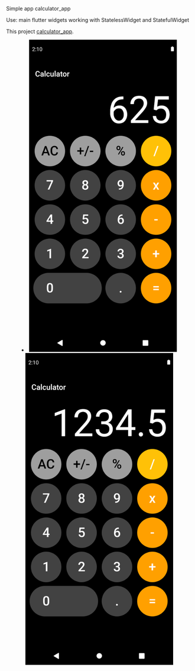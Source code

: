 Simple app calculator_app

Use:
main flutter widgets
working with StatelessWidget and StatefulWidget

This project  [calculator_app](https://github.com/Antonyakov/calculator_app).
   
<li align="center">
    <img src="https://github.com/Antonyakov/calculator_app/blob/master/Screenshot_1651671892.png" width="400" alt="accessibility text">  
    <img src="https://github.com/Antonyakov/calculator_app/blob/master/Screenshot_1651671943.png" width="400" alt="accessibility text">
</li>
